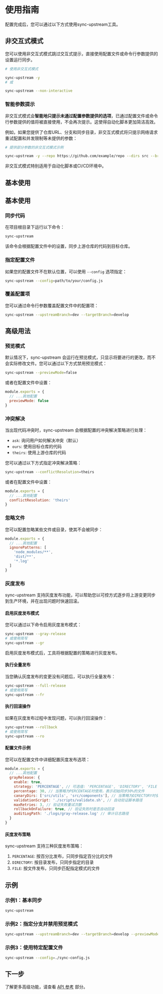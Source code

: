 # 使用指南

配置完成后，您可以通过以下方式使用sync-upstream工具。

## 非交互式模式

您可以使用非交互式模式跳过交互式提示，直接使用配置文件或命令行参数提供的设置运行同步。

```bash
# 使用非交互式模式

sync-upstream -y
# 或

sync-upstream --non-interactive
```

### 智能参数提示

非交互式模式会**智能地只提示未通过配置参数提供的选项**，已通过配置文件或命令行参数提供的值将被直接使用，不会再次提示。这使得自动化脚本更加简洁高效。

例如，如果您提供了仓库URL、分支和同步目录，非交互式模式将只提示网络请求重试配置和并发限制等未提供的参数：

```bash
# 提供部分参数的非交互式模式示例

sync-upstream -y --repo https://github.com/example/repo --dirs src --branch main --company-branch develop
```

非交互式模式特别适用于自动化脚本或CI/CD环境中。

## 基本使用

## 基本使用

### 同步代码

在项目根目录下运行以下命令：

```bash
sync-upstream
```

该命令会根据配置文件中的设置，同步上游仓库的代码到目标仓库。

### 指定配置文件

如果您的配置文件不在默认位置，可以使用 `--config` 选项指定：

```bash
sync-upstream --config=path/to/your/config.js
```

### 覆盖配置项

您可以通过命令行参数覆盖配置文件中的配置项：

```bash
sync-upstream --upstreamBranch=dev --targetBranch=develop
```

## 高级用法

### 预览模式

默认情况下，sync-upstream 会运行在预览模式，只显示将要进行的更改，而不会实际修改文件。您可以通过以下方式禁用预览模式：

```bash
sync-upstream --previewMode=false
```

或者在配置文件中设置：

```javascript
module.exports = {
  // ...其他配置
  previewMode: false
}
```

### 冲突解决

当出现代码冲突时，sync-upstream 会根据配置的冲突解决策略进行处理：

- `ask`: 询问用户如何解决冲突（默认）
- `ours`: 使用目标仓库的代码
- `theirs`: 使用上游仓库的代码

您可以通过以下方式指定冲突解决策略：

```bash
sync-upstream --conflictResolution=theirs
```

或者在配置文件中设置：

```javascript
module.exports = {
  // ...其他配置
  conflictResolution: 'theirs'
}
```

### 忽略文件

您可以配置忽略某些文件或目录，使其不会被同步：

```javascript
module.exports = {
  // ...其他配置
  ignorePatterns: [
    'node_modules/**',
    'dist/**',
    '*.log'
  ]
}
```

### 灰度发布

sync-upstream 支持灰度发布功能，可以帮助您以可控方式逐步将上游变更同步到生产环境，并在出现问题时快速回滚。

#### 启用灰度发布模式

您可以通过以下命令启用灰度发布模式：

```bash
sync-upstream --gray-release
# 或使用简写
sync-upstream --gr
```

启用灰度发布模式后，工具将根据配置的策略进行灰度发布。

#### 执行全量发布

当您确认灰度发布的变更没有问题后，可以执行全量发布：

```bash
sync-upstream --full-release
# 或使用简写
sync-upstream --fr
```

#### 执行回滚操作

如果在灰度发布过程中发现问题，可以执行回滚操作：

```bash
sync-upstream --rollback
# 或使用简写
sync-upstream --ro
```

#### 配置文件示例

您可以在配置文件中详细配置灰度发布选项：

```javascript
module.exports = {
  // ...其他配置
  grayRelease: {
    enable: true,
    strategy: 'PERCENTAGE', // 可选值: 'PERCENTAGE', 'DIRECTORY', 'FILE'
    percentage: 30, // 当策略为PERCENTAGE时使用，表示初始同步30%的文件
    canaryDirs: ['src/utils', 'src/components'], // 当策略为DIRECTORY时使用，指定金丝雀目录
    validationScript: './scripts/validate.sh', // 自动验证脚本路径
    maxRetries: 3, // 验证失败重试次数
    rollbackOnFailure: true, // 验证失败时是否自动回滚
    auditLogPath: './logs/gray-release.log' // 审计日志路径
  }
}
```

#### 灰度发布策略

sync-upstream 支持三种灰度发布策略：

1. `PERCENTAGE`: 按百分比发布，只同步指定百分比的文件
2. `DIRECTORY`: 按目录发布，只同步指定的目录
3. `FILE`: 按文件发布，只同步匹配指定模式的文件

## 示例

### 示例1：基本同步

```bash
sync-upstream
```

### 示例2：指定分支并禁用预览模式

```bash
sync-upstream --upstreamBranch=dev --targetBranch=develop --previewMode=false
```

### 示例3：使用特定配置文件

```bash
sync-upstream --config=./sync-config.js
```

## 下一步

了解更多高级功能，请查看 [API 参考](/reference/api) 部分。
